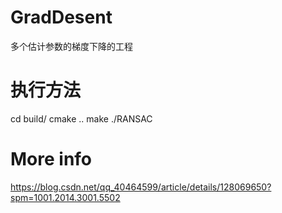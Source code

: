 # GradDesent
多个估计参数的梯度下降的工程

# 执行方法

cd build/
cmake ..
make
./RANSAC
# More info
https://blog.csdn.net/qq_40464599/article/details/128069650?spm=1001.2014.3001.5502
